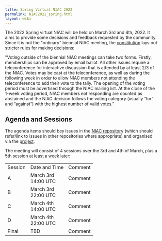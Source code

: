 ```yaml
---
title: Spring Virtual NIAC 2022
permalink: NIAC2022_spring.html
layout: wiki
---
```


The 2022 Spring virtual NIAC will be held on March 3rd and 4th, 2022. It aims to provide some decisions and feedback requested by the community.
Since it is not the "ordinary" biennial NIAC meeting, the [constitution](https://www.nexusformat.org/NIAC.html) lays out stricter rules for making decisions: 

"Voting outside of the biennial NIAC meetings can take two forms. Firstly, memberships can be approved by email ballot. All other issues require a teleconference for interactive discussion that is attended by at least 2/3 of the NIAC. Votes may be cast at the teleconference, as well as during the following week in order to allow NIAC members not attending the teleconference to add their vote to the tally. The opening of the voting period must be advertised through the NIAC mailing list. At the close of the 1-week voting period, NIAC members not responding are counted as abstained and the NIAC decision follows the voting category (usually “for” and “against”) with the highest number of valid votes."

Agenda and Sessions
----------------
The agenda items should bey issues in the [NIAC repository](https://github.com/nexusformat/NIAC/issues) (which should refer/link to issues in other repositories where appropriate) and organised via the [project](https://github.com/nexusformat/NIAC/projects/4).

The meeting will consist of 4 sessions over the 3rd and 4th of March, plus a 5th session at least a week later:
<table>
<TR><TD> Session </TD><TD> Date and Time </TD><TD> Comment </TD></TR>
<TR><TD> A </TD><TD> March 3rd<BR>14:00 UTC </TD><TD> Comment </TD></TR>
<TR><TD> B </TD><TD> March 3rd<BR>22:00 UTC </TD><TD> Comment </TD></TR>
<TR><TD> C </TD><TD> March 4th<BR>14:00 UTC </TD><TD> Comment </TD></TR>
<TR><TD> D </TD><TD> March 4th<BR>22:00 UTC </TD><TD> Comment </TD></TR>
<TR><TD> Final </TD><TD> TBD </TD><TD> Comment </TD></TR>

</table>
